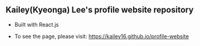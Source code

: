 ## Kailey(Kyeonga) Lee's profile website repository

* Built with React.js

* To see the page, please visit:
https://kailey16.github.io/profile-website

